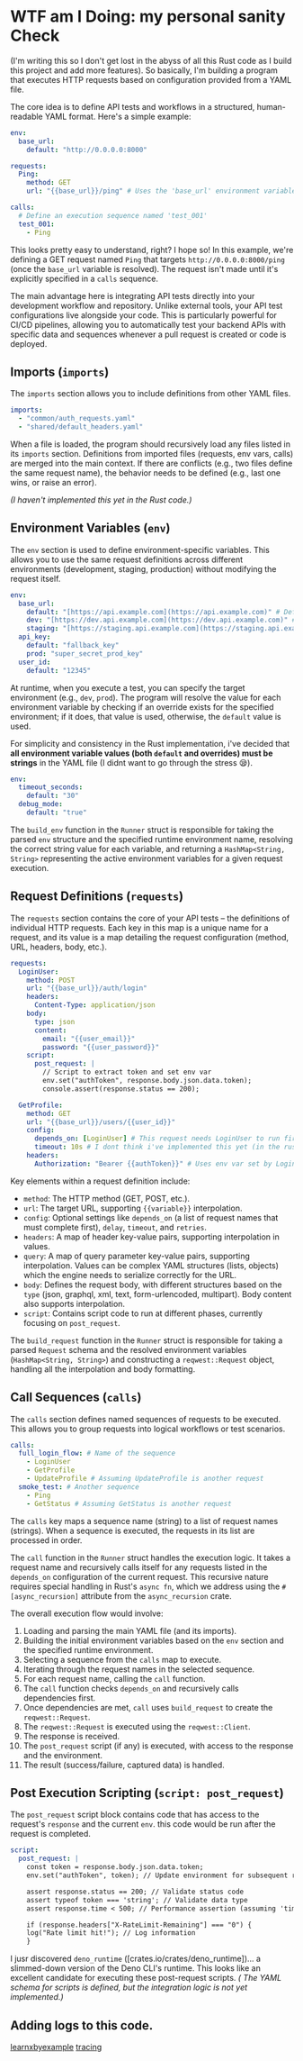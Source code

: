 # WTF am I Doing: my personal sanity Check

(I'm writing this so I don't get lost in the abyss of all this Rust code as I build this project and add more features). So basically, I'm building a program that executes HTTP requests based on configuration provided from a YAML file.

The core idea is to define API tests and workflows in a structured, human-readable YAML format. Here's a simple example:

```yaml
env:
  base_url:
    default: "http://0.0.0.0:8000"

requests:
  Ping:
    method: GET
    url: "{{base_url}}/ping" # Uses the 'base_url' environment variable

calls:
  # Define an execution sequence named 'test_001'
  test_001:
    - Ping
```

This looks pretty easy to understand, right? I hope so! In this example, we're defining a GET request named `Ping` that targets `http://0.0.0.0:8000/ping` (once the `base_url` variable is resolved). The request isn't made until it's explicitly specified in a `calls` sequence.

The main advantage here is integrating API tests directly into your development workflow and repository. Unlike external tools, your API test configurations live alongside your code. This is particularly powerful for CI/CD pipelines, allowing you to automatically test your backend APIs with specific data and sequences whenever a pull request is created or code is deployed.

## Imports (`imports`)

The `imports` section allows you to include definitions from other YAML files.

```yaml
imports:
  - "common/auth_requests.yaml"
  - "shared/default_headers.yaml"
```

When a file is loaded, the program should recursively load any files listed in its `imports` section. Definitions from imported files (requests, env vars, calls) are merged into the main context. If there are conflicts (e.g., two files define the same request name), the behavior needs to be defined (e.g., last one wins, or raise an error).

_(I haven't implemented this yet in the Rust code.)_

## Environment Variables (`env`)

The `env` section is used to define environment-specific variables. This allows you to use the same request definitions across different environments (development, staging, production) without modifying the request itself.

```yaml
env:
  base_url:
    default: "[https://api.example.com](https://api.example.com)" # Default value
    dev: "[https://dev.api.example.com](https://dev.api.example.com)" # Override for 'dev' environment
    staging: "[https://staging.api.example.com](https://staging.api.example.com)" # Override for 'staging'
  api_key:
    default: "fallback_key"
    prod: "super_secret_prod_key"
  user_id:
    default: "12345"
```

At runtime, when you execute a test, you can specify the target environment (e.g., `dev`, `prod`). The program will resolve the value for each environment variable by checking if an override exists for the specified environment; if it does, that value is used, otherwise, the `default` value is used.

For simplicity and consistency in the Rust implementation, i've decided that **all environment variable values (both `default` and overrides) must be strings** in the YAML file (I didnt want to go through the stress 😪).

```yaml
env:
  timeout_seconds:
    default: "30"
  debug_mode:
    default: "true"
```

The `build_env` function in the `Runner` struct is responsible for taking the parsed `env` structure and the specified runtime environment name, resolving the correct string value for each variable, and returning a `HashMap<String, String>` representing the active environment variables for a given request execution.

## Request Definitions (`requests`)

The `requests` section contains the core of your API tests – the definitions of individual HTTP requests. Each key in this map is a unique name for a request, and its value is a map detailing the request configuration (method, URL, headers, body, etc.).

```yaml
requests:
  LoginUser:
    method: POST
    url: "{{base_url}}/auth/login"
    headers:
      Content-Type: application/json
    body:
      type: json
      content:
        email: "{{user_email}}"
        password: "{{user_password}}"
    script:
      post_request: |
        // Script to extract token and set env var
        env.set("authToken", response.body.json.data.token);
        console.assert(response.status == 200);

  GetProfile:
    method: GET
    url: "{{base_url}}/users/{{user_id}}"
    config:
      depends_on: [LoginUser] # This request needs LoginUser to run first
      timeout: 10s # I dont think i've implemented this yet (in the rust code. it's avaliable in the schema) but no p
    headers:
      Authorization: "Bearer {{authToken}}" # Uses env var set by LoginUser
```

Key elements within a request definition include:

- `method`: The HTTP method (GET, POST, etc.).
- `url`: The target URL, supporting `{{variable}}` interpolation.
- `config`: Optional settings like `depends_on` (a list of request names that must complete first), `delay`, `timeout`, and `retries`.
- `headers`: A map of header key-value pairs, supporting interpolation in values.
- `query`: A map of query parameter key-value pairs, supporting interpolation. Values can be complex YAML structures (lists, objects) which the engine needs to serialize correctly for the URL.
- `body`: Defines the request body, with different structures based on the `type` (json, graphql, xml, text, form-urlencoded, multipart). Body content also supports interpolation.
- `script`: Contains script code to run at different phases, currently focusing on `post_request`.

The `build_request` function in the `Runner` struct is responsible for taking a parsed `Request` schema and the resolved environment variables (`HashMap<String, String>`) and constructing a `reqwest::Request` object, handling all the interpolation and body formatting.

## Call Sequences (`calls`)

The `calls` section defines named sequences of requests to be executed. This allows you to group requests into logical workflows or test scenarios.

```yaml
calls:
  full_login_flow: # Name of the sequence
    - LoginUser
    - GetProfile
    - UpdateProfile # Assuming UpdateProfile is another request
  smoke_test: # Another sequence
    - Ping
    - GetStatus # Assuming GetStatus is another request
```

The `calls` key maps a sequence name (string) to a list of request names (strings). When a sequence is executed, the requests in its list are processed in order.

The `call` function in the `Runner` struct handles the execution logic. It takes a request name and recursively calls itself for any requests listed in the `depends_on` configuration of the current request. This recursive nature requires special handling in Rust's `async fn`, which we address using the `#[async_recursion]` attribute from the `async_recursion` crate.

The overall execution flow would involve:

1.  Loading and parsing the main YAML file (and its imports).
2.  Building the initial environment variables based on the `env` section and the specified runtime environment.
3.  Selecting a sequence from the `calls` map to execute.
4.  Iterating through the request names in the selected sequence.
5.  For each request name, calling the `call` function.
6.  The `call` function checks `depends_on` and recursively calls dependencies first.
7.  Once dependencies are met, `call` uses `build_request` to create the `reqwest::Request`.
8.  The `reqwest::Request` is executed using the `reqwest::Client`.
9.  The response is received.
10. The `post_request` script (if any) is executed, with access to the response and the environment.
11. The result (success/failure, captured data) is handled.

## Post Execution Scripting (`script: post_request`)

The `post_request` script block contains code that has access to the request's `response` and the current `env`. this code would be run after the request is completed.

```yaml
script:
  post_request: |
    const token = response.body.json.data.token;
    env.set("authToken", token); // Update environment for subsequent requests

    assert response.status == 200; // Validate status code
    assert typeof token === 'string'; // Validate data type
    assert response.time < 500; // Performance assertion (assuming 'time' is available)

    if (response.headers["X-RateLimit-Remaining"] === "0") {
    log("Rate limit hit!"); // Log information
    }
```

I jusr discovered `deno_runtime` ([crates.io/crates/deno_runtime])... a slimmed-down version of the Deno CLI's runtime. This looks like an excellent candidate for executing these post-request scripts.
_( The YAML schema for scripts is defined, but the integration logic is not yet implemented.)_

## Adding logs to this code.

[learnxbyexample](https://learnxbyexample.com/rust/logging/)
[tracing](https://github.com/tokio-rs/tracing)